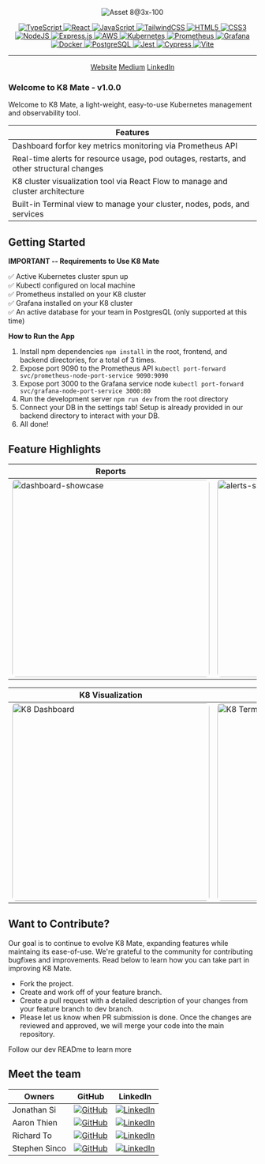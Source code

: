 <div align="center">

![Asset 8@3x-100](https://github.com/user-attachments/assets/bd9aa57c-0f0a-46b6-9923-8107d491f2ff)

<p align="center">
  <a href="https://www.typescriptlang.org/">
    <img src="https://img.shields.io/badge/typescript-blue?style=for-the-badge&logo=typescript&logoColor=white" alt="TypeScript"/>
  </a>
  <a href="https://reactjs.org/">
    <img src="https://img.shields.io/badge/react-%234E9FF9?style=for-the-badge&logo=react&logoColor=white" alt="React"/>
  </a>
  <a href="https://www.javascript.com/">
    <img src="https://img.shields.io/badge/javascript-yellow?style=for-the-badge&logo=javascript&logoColor=white" alt="JavaScript"/>
  </a>
  <a href="https://tailwindcss.com/">
    <img src="https://img.shields.io/badge/tailwindcss-%2338B2AC.svg?style=for-the-badge&logo=tailwind-css&logoColor=white" alt="TailwindCSS"/>
  </a>
  <a href="https://developer.mozilla.org/en-US/docs/Web/HTML">
    <img src="https://img.shields.io/badge/HTML5-E34F26?style=for-the-badge&logo=html5&logoColor=white" alt="HTML5"/>
  </a>
  <a href="https://developer.mozilla.org/en-US/docs/Web/CSS">
    <img src="https://img.shields.io/badge/CSS3-1572B6?style=for-the-badge&logo=css3&logoColor=white" alt="CSS3"/>
  </a>
  <a href="https://nodejs.org/en">
    <img src="https://img.shields.io/badge/node.js-6DA55F?style=for-the-badge&logo=node.js&logoColor=white" alt="NodeJS"/>
  </a>
  <a href="https://expressjs.com/">
    <img src="https://img.shields.io/badge/express.js-%23404d59.svg?style=for-the-badge&logo=express&logoColor=%2361DAFB" alt="Express.js"/>
  </a>
  <a href="https://aws.amazon.com/">
    <img src="https://img.shields.io/badge/AWS-%23FF9900.svg?style=for-the-badge&logo=amazon-aws&logoColor=white" alt="AWS"/>
  </a>
  <a href="https://kubernetes.io/">
    <img src="https://img.shields.io/badge/kubernetes-%23326CE5?style=for-the-badge&logo=kubernetes&logoColor=white" alt="Kubernetes"/>
  </a>
  <a href="https://prometheus.io/">
    <img src="https://img.shields.io/badge/prometheus-%23E6522C?style=for-the-badge&logo=prometheus&logoColor=white" alt="Prometheus"/>
  </a>
  <a href="https://grafana.com/">
    <img src="https://img.shields.io/badge/grafana-%23F46800?style=for-the-badge&logo=grafana&logoColor=white" alt="Grafana"/>
  </a>
  <a href="https://www.docker.com/">
    <img src="https://img.shields.io/badge/docker-%232496ED?style=for-the-badge&logo=docker&logoColor=white" alt="Docker"/>
  </a>
  <a href="https://www.postgresql.org/">
    <img src="https://img.shields.io/badge/postgresql-blue?style=for-the-badge&logo=postgresql&logoColor=white" alt="PostgreSQL"/>
  </a>
  <a href="https://jestjs.io/">
    <img src="https://img.shields.io/badge/-jest-%23C21325?style=for-the-badge&logo=jest&logoColor=white" alt="Jest"/>
  </a>
  <a href="https://www.cypress.io/">
    <img src="https://img.shields.io/badge/-cypress-%23E5E5E5?style=for-the-badge&logo=cypress&logoColor=058a5e" alt="Cypress"/>
  </a>
  <a href="https://vitejs.dev/">
    <img src="https://img.shields.io/badge/vite-%23646CFF.svg?style=for-the-badge&logo=vite&logoColor=white" alt="Vite"/>
  </a>
</p>

---

<p align="center" style="font-size: 1em">
<a name="website" href="https://oslabs-beta.github.io/MorpheusLanding/](https://github.com/oslabs-beta/K8Mate">Website</a>
<a name="medium" href="">Medium</a>
<a name="linkedin" href="">LinkedIn</a>
</p>
</div>


### Welcome to K8 Mate - v1.0.0
Welcome to K8 Mate, a light-weight, easy-to-use Kubernetes management and observability tool.

| Features                                                     |
| ------------------------------------------------------------ |
| Dashboard forfor key metrics monitoring via Prometheus API                  |
| Real-time alerts for resource usage, pod outages, restarts, and other structural changes                |
| K8 cluster visualization tool via React Flow to manage and cluster architecture | 
| Built-in Terminal view to manage your cluster, nodes, pods, and services |
 
## Getting Started

**IMPORTANT -- Requirements to Use K8 Mate**  

✅ Active Kubernetes cluster spun up  
✅ Kubectl configured on local machine  
✅ Prometheus installed on your K8 cluster  
✅ Grafana installed on your K8 cluster  
✅ An active database for your team in PostgresQL (only supported at this time)

**How to Run the App**
1. Install npm dependencies `npm install` in the root, frontend, and backend directories, for a total of 3 times.
2. Expose port 9090 to the Prometheus API `kubectl port-forward svc/prometheus-node-port-service 9090:9090`
3. Expose port 3000 to the Grafana service node `kubectl port-forward svc/grafana-node-port-service 3000:80`
5. Run the development server `npm run dev` from the root directory
6. Connect your DB in the settings tab! Setup is already provided in our backend directory to interact with your DB.
7. All done!

## Feature Highlights

| Reports                                                     | Alerts                                                     |
| ----------------------------------------------------------- | ---------------------------------------------------------- |
| <img src="https://github.com/user-attachments/assets/0bc42378-fb4d-4daa-b522-5ddc58d9e9f6" alt="dashboard-showcase" style="width: 400px; border-radius: 8px;" /> | <img src="https://github.com/user-attachments/assets/dfa532d8-8d07-483a-af3a-a8167e66e7b0" alt="alerts-showcase" style="width: 400px; border-radius: 8px;" /> |

| K8 Visualization                                            | In-App Terminal                                            |
| ----------------------------------------------------------- | ---------------------------------------------------------- |
| <img src="https://github.com/user-attachments/assets/3a5b7840-6ee4-4de1-8517-1a7e6a2672eb" alt="K8 Dashboard" style="width: 400px; border-radius: 8px;" /> | <img src="https://github.com/user-attachments/assets/e68aeb73-dda9-4ffb-a46a-c0fbbfff1aba" alt="K8 Terminal" style="width: 400px; border-radius: 8px;" /> |


## Want to Contribute?

Our goal is to continue to evolve K8 Mate, expanding features while maintaing its ease-of-use. We're grateful to the community for contributing bugfixes and improvements. Read below to learn how you can take part in improving K8 Mate.

- Fork the project.
- Create and work off of your feature branch.
- Create a pull request with a detailed description of your changes from your feature branch to dev branch.
- Please let us know when PR submission is done. Once the changes are reviewed and approved, we will merge your code into the main repository.

Follow our dev READme to learn more



## Meet the team
| Owners          | GitHub                                                                 | LinkedIn                                                                  |
|---------------|------------------------------------------------------------------------------|---------------------------------------------------------------------------------|
| Jonathan Si   | [![GitHub](https://img.shields.io/badge/github-%23121011.svg?style=for-the-badge&logo=github&logoColor=white)](https://github.com/jon-si) | [![LinkedIn](https://img.shields.io/badge/linkedin-%230077B5.svg?style=for-the-badge&logo=linkedin&logoColor=white)](https://www.linkedin.com/in/jonathan-j-si/) |
| Aaron Thien   | [![GitHub](https://img.shields.io/badge/github-%23121011.svg?style=for-the-badge&logo=github&logoColor=white)](https://github.com/aaronthien) | [![LinkedIn](https://img.shields.io/badge/linkedin-%230077B5.svg?style=for-the-badge&logo=linkedin&logoColor=white)](https://www.linkedin.com/in/aaronthien/) |
| Richard To    | [![GitHub](https://img.shields.io/badge/github-%23121011.svg?style=for-the-badge&logo=github&logoColor=white)](https://github.com/rto24) | [![LinkedIn](https://img.shields.io/badge/linkedin-%230077B5.svg?style=for-the-badge&logo=linkedin&logoColor=white)](https://www.linkedin.com/in/richardto24/) |
| Stephen Sinco | [![GitHub](https://img.shields.io/badge/github-%23121011.svg?style=for-the-badge&logo=github&logoColor=white)](https://github.com/ssinco) | [![LinkedIn](https://img.shields.io/badge/linkedin-%230077B5.svg?style=for-the-badge&logo=linkedin&logoColor=white)](https://www.linkedin.com/in/stephen-sinco/) |
